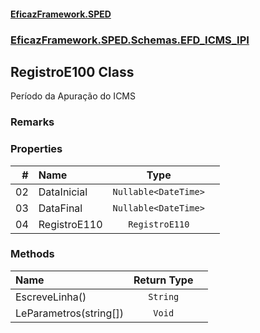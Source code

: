 #### [EficazFramework.SPED](EficazFrameworkSPED.md 'EficazFramework SPED')
### [EficazFramework.SPED.Schemas.EFD_ICMS_IPI](EficazFramework.SPED.Schemas.EFD_ICMS_IPI.md 'EficazFramework.SPED.Schemas.EFD_ICMS_IPI')

## RegistroE100 Class

Período da Apuração do ICMS

### Remarks
### Properties

| # | Name | Type | |
| ---: | :--- | :---: | :--- |
| 02 | DataInicial | `Nullable<DateTime>` |  |
| 03 | DataFinal | `Nullable<DateTime>` |  |
| 04 | RegistroE110 | `RegistroE110` |  |
### Methods

| Name | Return Type | |
| :--- | :---: | :--- |
| EscreveLinha() | `String` |  |
| LeParametros(string[]) | `Void` |  |
